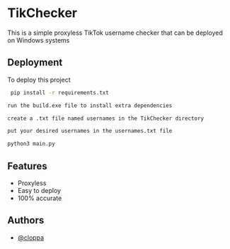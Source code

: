 
# TikChecker

This is a simple proxyless TikTok username checker that can be deployed on Windows systems

## Deployment

To deploy this project

```bash
 pip install -r requirements.txt
```
```bash
run the build.exe file to install extra dependencies
 ```
 ```bash
 create a .txt file named usernames in the TikChecker directory
 ```
 ```bash
 put your desired usernames in the usernames.txt file
 ```
 ```bash
 python3 main.py

```
## Features

- Proxyless
- Easy to deploy
- 100% accurate

## Authors

- [@cloppa](https://www.github.com/cloppa)

